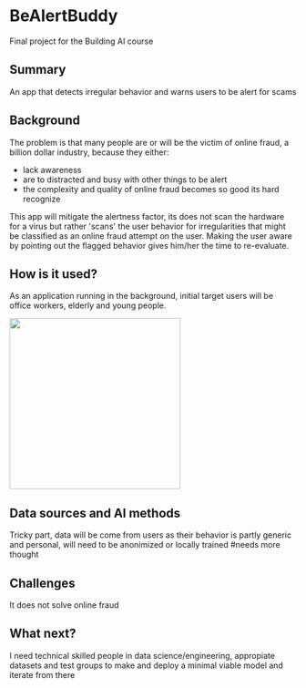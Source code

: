 <!-- This is the markdown template for the final project of the Building AI course, 
created by Reaktor Innovations and University of Helsinki. 
Copy the template, paste it to your GitHub README and edit! -->

# BeAlertBuddy

Final project for the Building AI course

## Summary

An app that detects irregular behavior and warns users to be alert for scams


## Background

The problem is that many people are or will be the victim of online fraud, a billion dollar industry, because they either:
* lack awareness
* are to distracted and busy with other things to be alert
* the complexity and quality of online fraud becomes so good its hard recognize

This app will mitigate the alertness factor, its does not scan the hardware for a virus but rather 'scans' the user behavior for irregularities that might be classified as an online fraud attempt on the user. Making the user aware by pointing out the flagged behavior gives him/her the time to re-evaluate.


## How is it used?

As an application running in the background, initial target users will be office workers, elderly and young people.

<img src="https://upload.wikimedia.org/wikipedia/commons/8/89/Qselebi2.jpg" width="300">


## Data sources and AI methods
Tricky part, data will be come from users as their behavior is partly generic and personal, will need to be anonimized or locally trained #needs more thought

## Challenges
It does not solve online fraud

## What next?
I need technical skilled people in data science/engineering, appropiate datasets and test groups to make and deploy a minimal viable model and iterate from there




